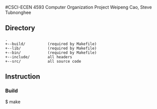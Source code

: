 #CSCI-ECEN 4593 Computer Organization Project
Weipeng Cao,
Steve Tubnonghee

Directory
---------
    .
    +--build/          (required by Makefile)
    +--lib/            (required by Makefile)
    +--bin/            (required by Makefile)
    +--include/        all headers
    +--src/            all source code

## Instruction
### Build
$ make

